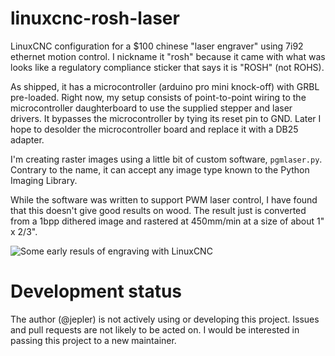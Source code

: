 # linuxcnc-rosh-laser
LinuxCNC configuration for a $100 chinese "laser engraver" using 7i92 ethernet
motion control.  I nickname it "rosh" because it came with what was looks like
a regulatory compliance sticker that says it is "ROSH" (not ROHS).

As shipped, it has a microcontroller (arduino pro mini knock-off) with GRBL
pre-loaded.  Right now, my setup consists of point-to-point wiring to the
microcontroller daughterboard to use the supplied stepper and laser drivers.
It bypasses the microcontroller by tying its reset pin to GND.  Later I hope
to desolder the microcontroller board and replace it with a DB25 adapter.

I'm creating raster images using a little bit of custom software, `pgmlaser.py`.
Contrary to the name, it can accept any image type known to the Python Imaging
Library.

While the software was written to support PWM laser control, I have found that
this doesn't give good results on wood.  The result just is converted from a
1bpp dithered image and rastered at 450mm/min at a size of about 1" x 2/3".

![Some early resuls of engraving with LinuxCNC](https://lh3.googleusercontent.com/dvCgniLsd2bVuhl23s2yixnVnLXeC-lZAQ4jUI9knHk9Ndxp922Lm01YoVsr32tlAr-mO2tVClcAe-lidqZDXlXH4h26yJO-Avc7j8qjbsJIYm3-6_h_uTIUR3RGgQTtKVRehQPGccGrnUZPS2DonlkBEcomqS74hJVkzOz2JDKvxrSqzzkbqBuL7BorCqO5x7cI7OBLMnLmyNrmoEBrY12myA6X3DmqrwHfvpD4akSDxBfWgZaSFF7Q8bNZQ5UQcS2nC4gasKRSaWh8q2I0ub81JuwtedfWiEc8xKLPTF9f5YiijvcKjB2Vd6Kr-XXG94w21Q76h7M3Gy1h0BdOqI0G6nSstVnDMjlNk0Y5nlRIJp4F_d20SJTa4AsqCqwoHVRKUaqKj-IeJ8bKxOZszNhxOZzomQIwMoPgwwWdie77e_pBoWl2ahqcyR2fyBdcvuqeasGoWVJG9LyH1J4h77N0IP797aIDuAMbP1ZCKEZg_jk3YNKDhbg9ofzgPDFr2gte5XzEAVsHwkqnqS6H2nYEqqYQxUYrNWkMSL9FQFA=s905-no)

# Development status

The author (@jepler) is not actively using or developing this project.
Issues and pull requests are not likely to be acted on.
I would be interested in passing this project to a new maintainer.
